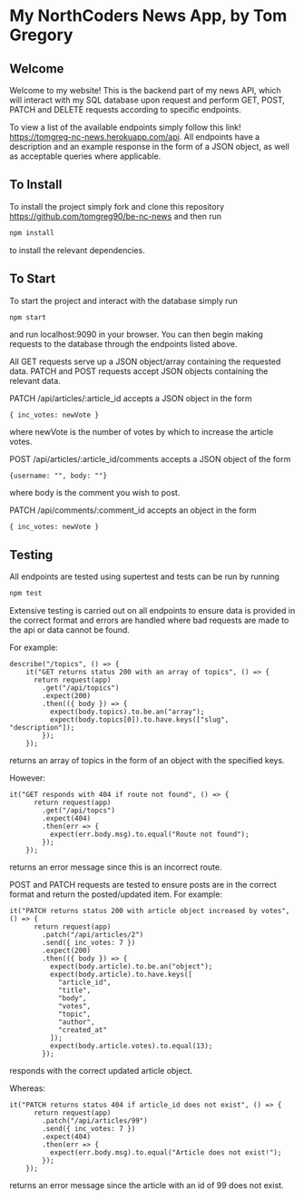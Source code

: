 # My NorthCoders News App, by Tom Gregory

## Welcome

Welcome to my website! This is the backend part of my news API, which will interact with my SQL database upon request and perform GET, POST, PATCH and DELETE requests according to specific endpoints.

To view a list of the available endpoints simply follow this link! https://tomgreg-nc-news.herokuapp.com/api. All endpoints have a description and an example response in the form of a JSON object, as well as acceptable queries where applicable.

## To Install

To install the project simply fork and clone this repository https://github.com/tomgreg90/be-nc-news and then run

```bash
npm install
```

to install the relevant dependencies.

## To Start

To start the project and interact with the database simply run

```bash
npm start
```

and run localhost:9090 in your browser. You can then begin making requests to the database through the endpoints listed above.

All GET requests serve up a JSON object/array containing the requested data. PATCH and POST requests accept JSON objects containing the relevant data.

PATCH /api/articles/:article_id accepts a JSON object in the form

```
{ inc_votes: newVote }
```

where newVote is the number of votes by which to increase the article votes.

POST /api/articles/:article_id/comments accepts a JSON object of the form

```
{username: "", body: ""}
```

where body is the comment you wish to post.

PATCH /api/comments/:comment_id accepts an object in the form

```
{ inc_votes: newVote }
```

## Testing

All endpoints are tested using supertest and tests can be run by running

```bash
npm test
```

Extensive testing is carried out on all endpoints to ensure data is provided in the correct format and errors are handled where bad requests are made to the api or data cannot be found.

For example:

```
describe("/topics", () => {
    it("GET returns status 200 with an array of topics", () => {
      return request(app)
        .get("/api/topics")
        .expect(200)
        .then(({ body }) => {
          expect(body.topics).to.be.an("array");
          expect(body.topics[0]).to.have.keys(["slug", "description"]);
        });
    });
```

returns an array of topics in the form of an object with the specified keys.

However:

```
it("GET responds with 404 if route not found", () => {
      return request(app)
        .get("/api/topcs")
        .expect(404)
        .then(err => {
          expect(err.body.msg).to.equal("Route not found");
        });
    });
```

returns an error message since this is an incorrect route.

POST and PATCH requests are tested to ensure posts are in the correct format and return the posted/updated item. For example:

```
it("PATCH returns status 200 with article object increased by votes", () => {
      return request(app)
        .patch("/api/articles/2")
        .send({ inc_votes: 7 })
        .expect(200)
        .then(({ body }) => {
          expect(body.article).to.be.an("object");
          expect(body.article).to.have.keys([
            "article_id",
            "title",
            "body",
            "votes",
            "topic",
            "author",
            "created_at"
          ]);
          expect(body.article.votes).to.equal(13);
        });
```

responds with the correct updated article object.

Whereas:

```
it("PATCH returns status 404 if article_id does not exist", () => {
      return request(app)
        .patch("/api/articles/99")
        .send({ inc_votes: 7 })
        .expect(404)
        .then(err => {
          expect(err.body.msg).to.equal("Article does not exist!");
        });
    });
```

returns an error message since the article with an id of 99 does not exist.
